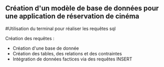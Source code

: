 ## Création d'un modèle de base de données pour une application de réservation de cinéma

#Utilisation du terminal pour réaliser les requêtes sql

Création des requêtes :

- Création d'une base de donnée
- Création des tables, des relations et des contraintes
- Intégration de données factices via des requêtes INSERT
